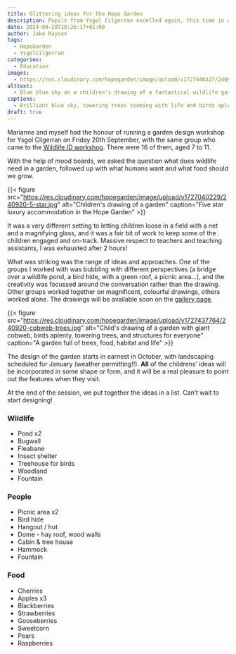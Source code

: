 ```yaml
---
title: Glittering ideas for the Hope Garden
description: Pupils from Ysgol Cilgerran excelled again, this time in a garden design workshop for the Hope Garden
date: 2024-09-20T10:26:17+01:00
author: Jake Rayson 
tags: 
  - HopeGarden
  - YsgolCilgerran
categories: 
  - Education
images:
  - https://res.cloudinary.com/hopegarden/image/upload/v1727440327/240920-blue-blue-sky-169.jpg
alttext: 
  - Blue blue sky on a children's drawing of a fantastical wildlife garden with chairs and trees and birds
captions: 
  - Brilliant blue sky, towering trees teeming with life and birds aplenty
draft: true
---
```

Marianne and myself had the honour of running a garden design workshop for Ysgol Cilgerran on Friday 20th September, with the same group who came to the [Wildlife ID workshop](). There were 16 of them, aged 7 to 11. 

With the help of mood boards, we asked the question what does wildlife need in a garden, followed up with what humans want and what food should we grow.

{{< figure src="https://res.cloudinary.com/hopegarden/image/upload/v1727040229/240920-5-star.jpg" alt="Children's drawing of a garden" caption="Five star luxury accommodation in the Hope Garden" >}}

It was a very different setting to letting children loose in a field with a net and a magnifying glass, and it was a fair bit of work to keep some of the children engaged and on-track. Massive respect to teachers and teaching assistants, I was exhausted after 2 hours!

What was striking was the range of ideas and approaches. One of the groups I worked with was bubbling with different perspectives (a bridge over a wildlife pond, a bird hide, with a green roof, a picnic area…), and the creativity was focussed around the conversation rather than the drawing. Other groups worked together on magnificent, colourful drawings, others worked alone. The drawings will be available soon on the [gallery page](/gallery/).

{{< figure src="https://res.cloudinary.com/hopegarden/image/upload/v1727437764/240920-cobweb-trees.jpg" alt="Child's drawing of a garden with giant cobweb, birds aplenty, towering trees, and structures for everyone" caption="A garden full of trees, food, habitat and life" >}}

The design of the garden starts in earnest in October, with landscaping scheduled for January (weather permitting!!). **All** of the childrens’ ideas will be incorporated in some shape or form, and it will be a real pleasure to point out the features when they visit.

At the end of the session, we put together the ideas in a list. Can’t wait to start designing!

### Wildlife
- Pond x2
- Bugwall
- Fleabane
- Insect shelter
- Treehouse for birds
- Woodland
- Fountain

### People
- Picnic area x2
- Bird hide
- Hangout / hut
- Dome - hay roof, wood walls
- Cabin & tree house
- Hammock
- Fountain

### Food
- Cherries
- Apples x3
- Blackberries
- Strawberries
- Gooseberries
- Sweetcorn
- Pears
- Raspberries
